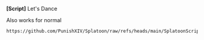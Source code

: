 **[Script]** Let's Dance

Also works for normal
```
https://github.com/PunishXIV/Splatoon/raw/refs/heads/main/SplatoonScripts/Duties/Dawntrail/M5S%20Lets%20Dance.cs
```
